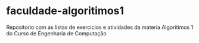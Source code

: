 # faculdade-algoritimos1
Repositorio com as listas de exercicios e atividades da materia Algoritimos 1 do Curso de Engenharia de Computação
